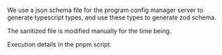 We use a json schema file for the program config manager server to generate typescript types, and use these types to generate zod schema.

The sanitized file is modified manually for the time being.

Execution details in the pnpm script.
